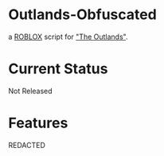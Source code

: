 # Outlands-Obfuscated
a [ROBLOX](https://roblox.com) script for ["The Outlands"](https://www.roblox.com/games/6396836472/ALPHA-The-Outlands).

# Current Status
Not Released

# Features
REDACTED
